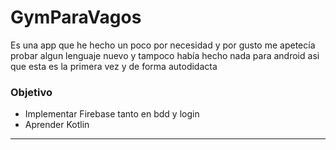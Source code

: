 # GymParaVagos

Es una app que he hecho un poco por necesidad y por gusto me apetecía probar algun lenguaje nuevo y tampoco había hecho nada para android asi que esta es la primera vez y de forma autodidacta

### Objetivo
*  Implementar Firebase tanto en bdd y login
*  Aprender Kotlin


----
